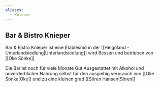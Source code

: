 ```yaml
---
aliases:
  - Knieper
---
```

## Bar & Bistro Knieper

Bar & Bistro Knieper ist eine Etablesmo in der [[Helgoland - Unterlandsiedlung|Unterlandsiedlung]] wird Bessen und betrieben von [[Oke Sönke]]

Die Bar ist noch für viele Monate Gut Ausgestattet mit Alkohol und unverderblicher Nahrung selbst für den ausgiebig verbrauch von [[Oke Sönke|Oke]] und zu eine kleinen grad [[Sören Hansen|Sören]]

